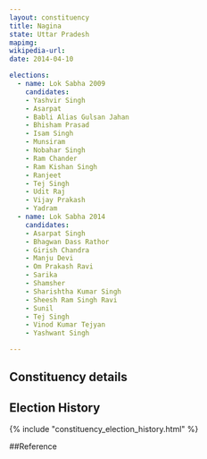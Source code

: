 ```yaml
---
layout: constituency
title: Nagina
state: Uttar Pradesh
mapimg: 
wikipedia-url: 
date: 2014-04-10

elections: 
  - name: Lok Sabha 2009
    candidates: 
    - Yashvir Singh 
    - Asarpat 
    - Babli Alias Gulsan Jahan 
    - Bhisham Prasad 
    - Isam Singh 
    - Munsiram 
    - Nobahar Singh 
    - Ram Chander 
    - Ram Kishan Singh 
    - Ranjeet 
    - Tej Singh 
    - Udit Raj 
    - Vijay Prakash 
    - Yadram  
  - name: Lok Sabha 2014
    candidates: 
    - Asarpat Singh 
    - Bhagwan Dass Rathor 
    - Girish Chandra 
    - Manju Devi 
    - Om Prakash Ravi 
    - Sarika 
    - Shamsher 
    - Sharishtha Kumar Singh 
    - Sheesh Ram Singh Ravi 
    - Sunil 
    - Tej Singh 
    - Vinod Kumar Tejyan 
    - Yashwant Singh  

---
```


## Constituency details


## Election History
{% include "constituency_election_history.html" %}

##Reference
